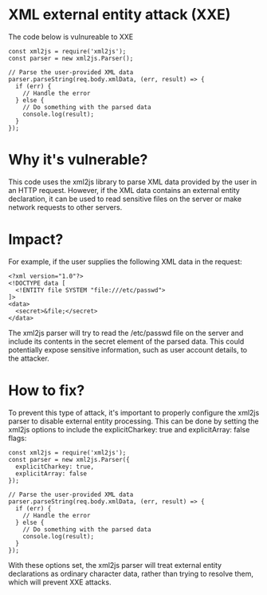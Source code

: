 # XML external entity attack (XXE)

The code below is vulnureable to XXE

```
const xml2js = require('xml2js');
const parser = new xml2js.Parser();

// Parse the user-provided XML data
parser.parseString(req.body.xmlData, (err, result) => {
  if (err) {
    // Handle the error
  } else {
    // Do something with the parsed data
    console.log(result);
  }
});
```

# Why it's vulnerable?
This code uses the xml2js library to parse XML data provided by the user in an HTTP request. However, if the XML data contains an external entity declaration, it can be used to read sensitive files on the server or make network requests to other servers.

# Impact?
For example, if the user supplies the following XML data in the request:

```
<?xml version="1.0"?>
<!DOCTYPE data [
  <!ENTITY file SYSTEM "file:///etc/passwd">
]>
<data>
  <secret>&file;</secret>
</data>
```

The xml2js parser will try to read the /etc/passwd file on the server and include its contents in the secret element of the parsed data. This could potentially expose sensitive information, such as user account details, to the attacker.

# How to fix?

To prevent this type of attack, it's important to properly configure the xml2js parser to disable external entity processing. This can be done by setting the xml2js options to include the explicitCharkey: true and explicitArray: false flags:

```
const xml2js = require('xml2js');
const parser = new xml2js.Parser({
  explicitCharkey: true,
  explicitArray: false
});

// Parse the user-provided XML data
parser.parseString(req.body.xmlData, (err, result) => {
  if (err) {
    // Handle the error
  } else {
    // Do something with the parsed data
    console.log(result);
  }
});
```

With these options set, the xml2js parser will treat external entity declarations as ordinary character data, rather than trying to resolve them, which will prevent XXE attacks.
